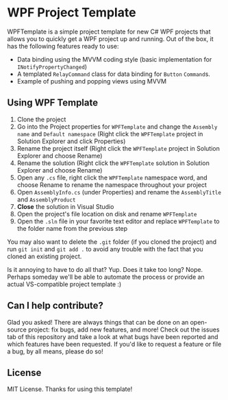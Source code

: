 # WPF Project Template

WPFTemplate is a simple project template for new C# WPF projects that allows you to quickly get a WPF project up and running. Out of the box, it has the following features ready to use:

* Data binding using the MVVM coding style (basic implementation for `INotifyPropertyChanged`)
* A templated `RelayCommand` class for data binding for `Button` `Command`s.
* Example of pushing and popping views using MVVM

## Using WPF Template

1. Clone the project
2. Go into the Project properties for `WPFTemplate` and change the `Assembly name` and `Default namespace` (Right click the `WPFTemplate` project in Solution Explorer and click Properties)
3. Rename the project itself (Right click the `WPFTemplate` project in Solution Explorer and choose Rename)
4. Rename the solution (Right click the `WPFTemplate` solution in Solution Explorer and choose Rename)
5. Open any `.cs` file, right click the `WPFTemplate` namespace word, and choose Rename to rename the namespace throughout your project
6. Open `AssemblyInfo.cs` (under Properties) and rename the `AssemblyTitle` and `AssemblyProduct`
7. **Close** the solution in Visual Studio
8. Open the project's file location on disk and rename `WPFTemplate`
9. Open the `.sln` file in your favorite text editor and replace `WPFTemplate` to the folder name from the previous step

You may also want to delete the `.git` folder (if you cloned the project) and run `git init` and `git add .` to avoid any trouble with the fact that you cloned an existing project.

Is it annoying to have to do all that? Yup. Does it take too long? Nope. Perhaps someday we'll be able to automate the process or provide an actual VS-compatible project template :)

## Can I help contribute?

Glad you asked! There are always things that can be done on an open-source project: fix bugs, add new features, and more! Check out the issues tab of this repository and take a look at what bugs have been reported and which features have been requested. If you'd like to request a feature or file a bug, by all means, please do so!

## License

MIT License. Thanks for using this template!